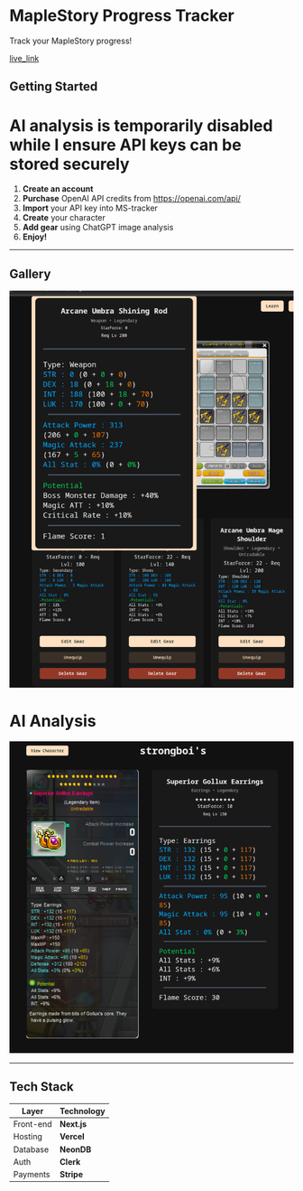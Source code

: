 # MapleStory Progress Tracker

Track your MapleStory progress!

[live_link](https://ms-tracker.vercel.app/)

## Getting Started

# AI analysis is temporarily disabled while I ensure API keys can be stored securely

1. **Create an account**
2. **Purchase** OpenAI API credits from https://openai.com/api/
3. **Import** your API key into MS-tracker
4. **Create** your character
5. **Add gear** using ChatGPT image analysis
6. **Enjoy!**

---

## Gallery

![character_image](public/alpha.png)

# AI Analysis

![gear_anlysis](/public/aianlyze.png)

---

## Tech Stack

| Layer     | Technology  |
| --------- | ----------- |
| Front-end | **Next.js** |
| Hosting   | **Vercel**  |
| Database  | **NeonDB**  |
| Auth      | **Clerk**   |
| Payments  | **Stripe**  |
